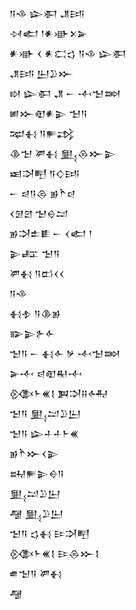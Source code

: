 <div class='block'>
<div class='line'>𒀀𒈾 𒇽𒀳 𒂗𒅀</div>
<div class='line'>𒀴𒅗 𒁹𒀭𒀝𒉽𒅕</div>
<div class='line'>𒀭𒀝 𒌋 𒀭𒀫𒌓 𒀀𒈾 𒇽𒀳</div>
<div class='line'>𒂗𒅀 𒌨𒊒𒁍</div>
<div class='line'>𒊭 𒇽𒀳 𒂗 𒀸 𒋾𒈠𒇷</div>
<div class='line'>𒅖𒁍𒊏𒀭𒉌 𒈠𒀀</div>
<div class='line'>𒉈𒈬 𒀀𒊓𒃶</div>
<div class='line'>𒆠𒈠 𒂄𒈬 𒅅𒁲𒁍𒉌</div>
<div class='line'>𒀜𒋫𒋃 𒀀𒄭𒅀</div>
<div class='line'>𒀸 𒁀𒀀𒁲 𒂊𒋻𒁀</div>
<div class='line'>𒌋𒌆𒇻 𒈠𒀪𒁺</div>
<div class='line'>𒂊𒋫𒉺𒀾 𒀸 𒌋𒅗 𒁹</div>
<div class='line'>𒉌𒊐 𒈠𒀀</div>
<div class='line'>𒂄𒈬 𒀀𒆗𒌋𒌋</div>
<div class='line'>𒀀𒈾</div>
<div class='line'>𒈬𒈮 𒀀𒆠𒂊</div>
<div class='line'>𒅔𒉌𒉿𒅆</div>
<div class='line'>𒈠𒀀 𒀸 𒈬𒅆 𒃻 𒋾𒈠𒇷</div>
<div class='line'>𒅕𒋾 𒁀𒊏𒊑𒋾</div>
<div class='line'>𒍜𒈨𒌍𒋙 𒀉𒋫𒍝𒅈</div>
<div class='line'>𒈠𒀀 𒅅𒁺𒊒𒌨</div>
<div class='line'>𒈠𒀀 𒇽𒈦𒈦𒈨𒌍</div>
<div class='line'>𒂊𒋻𒁍𒌋𒉌</div>
<div class='line'>𒊻𒊓𒉌𒀪𒀀</div>
<div class='line'>𒅅𒁺𒊒𒌨</div>
<div class='line'>𒆷 𒅅𒊒𒌨</div>
<div class='line'>𒈠𒀀 𒌓𒈬 𒄿𒋫𒋃</div>
<div class='line'>𒍜𒈨𒌍𒋙 𒄿𒁲𒁍𒋙</div>
<div class='line'>𒌑𒈠𒀀 𒂄𒈬</div>
<div class='line'>𒆷</div>
</div>